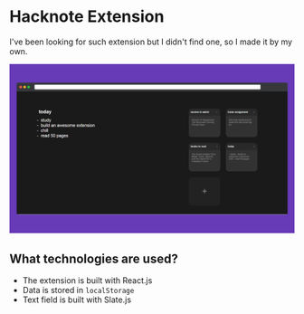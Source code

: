 # Hacknote Extension 

I've been looking for such extension but I didn't find one, so I made it by my own.

![preview](/preview.png)

## What technologies are used?

- The extension is built with React.js
- Data is stored in ```localStorage```
- Text field is built with Slate.js
